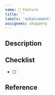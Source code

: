 ```yaml
---
name: 🚩 Feature
title: ''
labels: 'enhancement'
assignees: akagaeng
---
```


## Description

<!-- 이슈 사항에 대해서 상세히 설명을 적어 주세요 -->

## Checklist

- [ ] 

## Reference

<!-- 이슈와 관련하여 참고가 될만한 URL 등을 추가해 주세요 -->